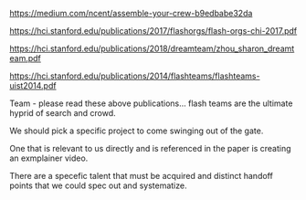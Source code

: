 https://medium.com/ncent/assemble-your-crew-b9edbabe32da

https://hci.stanford.edu/publications/2017/flashorgs/flash-orgs-chi-2017.pdf

https://hci.stanford.edu/publications/2018/dreamteam/zhou_sharon_dreamteam.pdf

https://hci.stanford.edu/publications/2014/flashteams/flashteams-uist2014.pdf

Team - please read these above publications... flash teams are the ultimate hyprid of search and crowd.

We should pick a specific project to come swinging out of the gate.

One that is relevant to us directly and is referenced in the paper is creating an exmplainer video.

There are a specefic talent that must be acquired and distinct handoff points that we could spec out and systematize.

